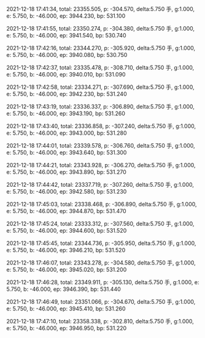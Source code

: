 2021-12-18 17:41:34, total: 23355.505, p: -304.570, delta:5.750 手, g:1.000, e: 5.750, b: -46.000, ep: 3944.230, bp: 531.100

2021-12-18 17:41:55, total: 23350.274, p: -304.380, delta:5.750 手, g:1.000, e: 5.750, b: -46.000, ep: 3941.540, bp: 530.740

2021-12-18 17:42:16, total: 23344.270, p: -305.920, delta:5.750 手, g:1.000, e: 5.750, b: -46.000, ep: 3940.080, bp: 530.750

2021-12-18 17:42:37, total: 23335.478, p: -308.710, delta:5.750 手, g:1.000, e: 5.750, b: -46.000, ep: 3940.010, bp: 531.090

2021-12-18 17:42:58, total: 23334.271, p: -307.690, delta:5.750 手, g:1.000, e: 5.750, b: -46.000, ep: 3942.230, bp: 531.240

2021-12-18 17:43:19, total: 23336.337, p: -306.890, delta:5.750 手, g:1.000, e: 5.750, b: -46.000, ep: 3943.190, bp: 531.260

2021-12-18 17:43:40, total: 23336.858, p: -307.240, delta:5.750 手, g:1.000, e: 5.750, b: -46.000, ep: 3943.000, bp: 531.280

2021-12-18 17:44:01, total: 23339.578, p: -306.760, delta:5.750 手, g:1.000, e: 5.750, b: -46.000, ep: 3943.640, bp: 531.300

2021-12-18 17:44:21, total: 23343.928, p: -306.270, delta:5.750 手, g:1.000, e: 5.750, b: -46.000, ep: 3943.890, bp: 531.270

2021-12-18 17:44:42, total: 23337.719, p: -307.260, delta:5.750 手, g:1.000, e: 5.750, b: -46.000, ep: 3942.580, bp: 531.230

2021-12-18 17:45:03, total: 23338.468, p: -306.890, delta:5.750 手, g:1.000, e: 5.750, b: -46.000, ep: 3944.870, bp: 531.470

2021-12-18 17:45:24, total: 23333.312, p: -307.560, delta:5.750 手, g:1.000, e: 5.750, b: -46.000, ep: 3944.600, bp: 531.520

2021-12-18 17:45:45, total: 23344.736, p: -305.950, delta:5.750 手, g:1.000, e: 5.750, b: -46.000, ep: 3946.210, bp: 531.520

2021-12-18 17:46:07, total: 23343.278, p: -304.580, delta:5.750 手, g:1.000, e: 5.750, b: -46.000, ep: 3945.020, bp: 531.200

2021-12-18 17:46:28, total: 23349.911, p: -305.130, delta:5.750 手, g:1.000, e: 5.750, b: -46.000, ep: 3946.390, bp: 531.440

2021-12-18 17:46:49, total: 23351.066, p: -304.670, delta:5.750 手, g:1.000, e: 5.750, b: -46.000, ep: 3945.410, bp: 531.260

2021-12-18 17:47:10, total: 23358.338, p: -302.810, delta:5.750 手, g:1.000, e: 5.750, b: -46.000, ep: 3946.950, bp: 531.220